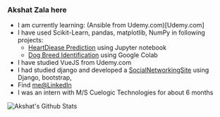 ### Akshat Zala here
* I am currently learning: (Ansible from Udemy.com)[Udemy.com]
* I have used Scikit-Learn, pandas, matplotlib, NumPy in following projects:
    * [HeartDiease Prediction](https://github.com/akshatz/heartDiseaseProject) using Jupyter notebook  
    * [Dog Breed Identification](https://github.com/akshatz/dogVision/blob/master/dog_vision.ipynb) using Google Colab
* I have studied VueJS from Udemy.com
* I had studied django and developed a [SocialNetworkingSite](https://vast-springs-06779.herokuapp.com/) using Django, bootstrap,
* Find [me@LinkedIn](https://www.linkedin.com/in/akshatz/)
* I was an intern with M/S Cuelogic Technologies for about 6 months


<img align="left" alt="Akshat's Github Stats" src="https://github-readme-stats.codestackr.vercel.app/api?username=akshatz&show_icons=true&hide_border=true&hide=issues" />
